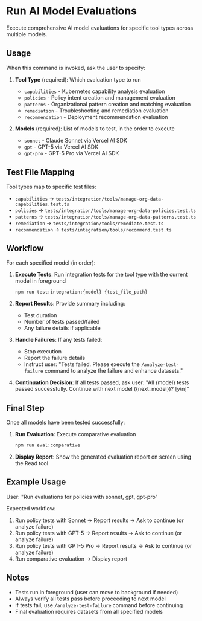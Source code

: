 # Run AI Model Evaluations

Execute comprehensive AI model evaluations for specific tool types across multiple models.

## Usage

When this command is invoked, ask the user to specify:

1. **Tool Type** (required): Which evaluation type to run
   - `capabilities` - Kubernetes capability analysis evaluation
   - `policies` - Policy intent creation and management evaluation
   - `patterns` - Organizational pattern creation and matching evaluation
   - `remediation` - Troubleshooting and remediation evaluation
   - `recommendation` - Deployment recommendation evaluation

2. **Models** (required): List of models to test, in the order to execute
   - `sonnet` - Claude Sonnet via Vercel AI SDK
   - `gpt` - GPT-5 via Vercel AI SDK
   - `gpt-pro` - GPT-5 Pro via Vercel AI SDK

## Test File Mapping

Tool types map to specific test files:
- `capabilities` → `tests/integration/tools/manage-org-data-capabilities.test.ts`
- `policies` → `tests/integration/tools/manage-org-data-policies.test.ts`
- `patterns` → `tests/integration/tools/manage-org-data-patterns.test.ts`
- `remediation` → `tests/integration/tools/remediate.test.ts`
- `recommendation` → `tests/integration/tools/recommend.test.ts`

## Workflow

For each specified model (in order):

1. **Execute Tests**: Run integration tests for the tool type with the current model in foreground
   ```bash
   npm run test:integration:{model} {test_file_path}
   ```

2. **Report Results**: Provide summary including:
   - Test duration
   - Number of tests passed/failed
   - Any failure details if applicable

3. **Handle Failures**: If any tests failed:
   - Stop execution
   - Report the failure details
   - Instruct user: "Tests failed. Please execute the `/analyze-test-failure` command to analyze the failure and enhance datasets."

4. **Continuation Decision**: If all tests passed, ask user:
   "All {model} tests passed successfully. Continue with next model ({next_model})? [y/n]"

## Final Step

Once all models have been tested successfully:

1. **Run Evaluation**: Execute comparative evaluation
   ```bash
   npm run eval:comparative
   ```

2. **Display Report**: Show the generated evaluation report on screen using the Read tool

## Example Usage

User: "Run evaluations for policies with sonnet, gpt, gpt-pro"

Expected workflow:
1. Run policy tests with Sonnet → Report results → Ask to continue (or analyze failure)
2. Run policy tests with GPT-5 → Report results → Ask to continue (or analyze failure)
3. Run policy tests with GPT-5 Pro → Report results → Ask to continue (or analyze failure)
4. Run comparative evaluation → Display report

## Notes

- Tests run in foreground (user can move to background if needed)
- Always verify all tests pass before proceeding to next model
- If tests fail, use `/analyze-test-failure` command before continuing
- Final evaluation requires datasets from all specified models